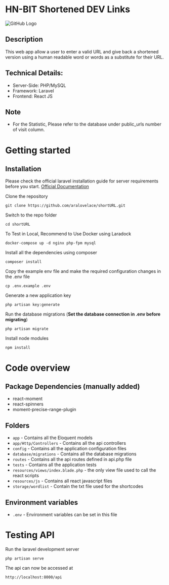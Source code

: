 # HN-BIT Shortened DEV Links

![GitHub Logo](https://aralovelace.files.wordpress.com/2020/06/screenshot-2020-06-08-at-02.06.42.png)

## Description
This web app allow a user to enter a valid URL and give back a shortened version using a human readable word or words as a substitute for their URL. 

## Technical Details:
- Server-Side: PHP/MySQL
- Framework: Laravel
- Frontend: React JS

## Note
- For the Statistic, Please refer to the database under public_urls  number of visit column.



# Getting started

## Installation

Please check the official laravel installation guide for server requirements before you start. [Official Documentation](https://laravel.com/docs/5.4/installation#installation)


Clone the repository

    git clone https://github.com/aralovelace/shortURL.git

Switch to the repo folder

    cd shortURL


To Test in Local, Recommend to Use Docker using Laradock

    docker-compose up -d nginx php-fpm mysql


Install all the dependencies using composer

    composer install

Copy the example env file and make the required configuration changes in the .env file

    cp .env.example .env

Generate a new application key

    php artisan key:generate


Run the database migrations (**Set the database connection in .env before migrating**)

    php artisan migrate

Install node modules

    npm install


# Code overview

## Package Dependencies (manually added)
- react-moment
- react-spinners
- moment-precise-range-plugin

## Folders

- `app` - Contains all the Eloquent models
- `app/Http/Controllers` - Contains all the api controllers
- `config` - Contains all the application configuration files
- `database/migrations` - Contains all the database migrations
- `routes` - Contains all the api routes defined in api.php file
- `tests` - Contains all the application tests
- `resources/views/index.blade.php` - the only view file used to call the react scripts
- `resources/js` - Contains all react javascript files
- `storage/wordlist` - Contain the txt file used for the shortcodes

## Environment variables

- `.env` - Environment variables can be set in this file


# Testing API

Run the laravel development server

    php artisan serve

The api can now be accessed at

    http://localhost:8000/api






